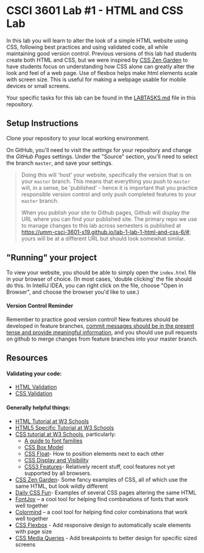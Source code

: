 # CSCI 3601 Lab #1 - HTML and CSS Lab
In this lab you will learn to alter the look of a simple HTML website using CSS, following best practices
and using validated code, all while maintaining good version control. Previous versions of this lab had students create
both HTML and CSS, but we were inspired by [CSS Zen Garden](http://www.csszengarden.com/) to have students focus on
understanding how CSS alone can greatly alter the look and feel of a web page. Use of flexbox helps make html elements scale
with screen size. This is useful for making a webpage usable for mobile devices or small screens.

Your specific tasks for this lab can be found in the [LABTASKS.md](LABTASKS.md) file in this repository.

## Setup Instructions
Clone your repository to your local working environment.

On GitHub, you'll need to visit the *settings* for your repository and change the *GitHub Pages*
settings. Under the "Source" section, you'll need to select the branch `master`, and save your
settings.

> Doing this will 'host' your website, specifically the version that is on
> your `master` branch. This means that everything you push to `master`
> will, in a sense, be 'published' - hence it is important that you practice
> responsible version control and only push completed features to your `master`
> branch.
>
> When you publish your site to Github pages, Github will display the URL
> where you can find your published site. The primary repo we use to manage
> changes to this lab across semesters is published
> at https://umm-csci-3601-s19.github.io/lab-1-lab-1-html-and-css-6/#;
> yours will be at a different URL but should look somewhat similar.

## "Running" your project
To view your website, you should be able to simply open the `index.html` file in your browser of choice.
(In most cases, 'double clicking' the file should do this. In IntelliJ IDEA, you can right click on the file,
choose "Open in Browser", and choose the browser you'd like to use.)

#### Version Control Reminder
Remember to practice good version control! New features should be developed in
feature branches, [commit messages should be in the present tense and provide
meaningful information](http://chris.beams.io/posts/git-commit/),
and you should use pull requests on github to merge
changes from feature branches into your master branch.

## Resources
#### Validating your code:
- [HTML Validation](http://validator.w3.org/)
- [CSS Validation](http://jigsaw.w3.org/css-validator/)

#### Generally helpful things:
- [HTML Tutorial at W3 Schools](http://www.w3schools.com/html/default.asp)
- [HTML5 Specific Tutorial at W3 Schools](http://www.w3schools.com/html/html5_intro.asp)
- [CSS tutorial at W3 Schools](http://www.w3schools.com/css/default.asp), particularly:
  - [A guide to font families](http://www.w3schools.com/cssref/css_websafe_fonts.asp)
  - [CSS Box Model](http://www.w3schools.com/css/css_boxmodel.asp)
  - [CSS Float](http://www.w3schools.com/css/css_float.asp)- How to position elements next to each other
  - [CSS Display and Visibility](http://www.w3schools.com/css/css_display_visibility.asp)
  - [CSS3 Features](http://www.w3schools.com/css/css3_intro.asp)- Relatively recent stuff, cool features not yet supported by all browsers.
- [CSS Zen Garden](http://www.csszengarden.com/)- Some fancy examples of CSS, all of which use the same HTML, but look wildly different
- [Daily CSS Fun](https://placenamehere.com/neuralustmirror/200202/)- Examples of several CSS pages altering the same HTML
- [FontJoy](http://fontjoy.com) – a cool tool for helping find combinations of fonts that work well together
- [Colormind](http://colormind.io) – a cool tool for helping find color combinations that work well together
- [CSS Flexbox](https://www.w3schools.com/css/css3_flexbox.asp) - Add responsive design to automatically scale elements with page size
- [CSS Media Queries](https://www.w3schools.com/css/css3_mediaqueries_ex.asp) - Add breakpoints to better design for specific sized screens
